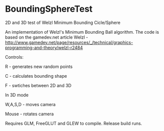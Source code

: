 # BoundingSphereTest
2D and 3D test of Welzl Minimum Bounding Cicle/Sphere

An implementation of Welzl's Minimum Bounding Ball algorithm.
The code is based on the gamedev.net article Welzl - http://www.gamedev.net/page/resources/_/technical/graphics-programming-and-theory/welzl-r2484

Controls:

R - generates new random points

C - calculates bounding shape

F - swtiches between 2D and 3D

In 3D mode

W,A,S,D - moves camera

Mouse - rotates camera


Requires GLM, FreeGLUT and GLEW to compile. Release build runs.
